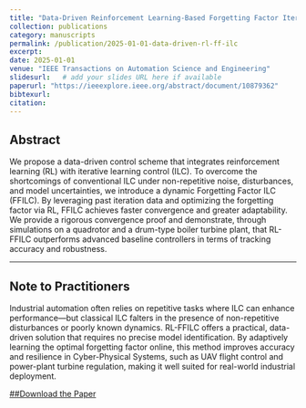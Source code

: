 ```yaml
---
title: "Data-Driven Reinforcement Learning-Based Forgetting Factor Iterative Learning Control"
collection: publications
category: manuscripts
permalink: /publication/2025-01-01-data-driven-rl-ff-ilc
excerpt: 
date: 2025-01-01
venue: "IEEE Transactions on Automation Science and Engineering"
slidesurl:   # add your slides URL here if available
paperurl: "https://ieeexplore.ieee.org/abstract/document/10879362"
bibtexurl: 
citation: 
---
```





## Abstract
We propose a data-driven control scheme that integrates reinforcement learning (RL) with iterative learning control (ILC). To overcome the shortcomings of conventional ILC under non-repetitive noise, disturbances, and model uncertainties, we introduce a dynamic Forgetting Factor ILC (FFILC). By leveraging past iteration data and optimizing the forgetting factor via RL, FFILC achieves faster convergence and greater adaptability. We provide a rigorous convergence proof and demonstrate, through simulations on a quadrotor and a drum-type boiler turbine plant, that RL-FFILC outperforms advanced baseline controllers in terms of tracking accuracy and robustness.

---

## Note to Practitioners

Industrial automation often relies on repetitive tasks where ILC can enhance performance—but classical ILC falters in the presence of non-repetitive disturbances or poorly known dynamics. RL-FFILC offers a practical, data-driven solution that requires no precise model identification. By adaptively learning the optimal forgetting factor online, this method improves accuracy and resilience in Cyber-Physical Systems, such as UAV flight control and power-plant turbine regulation, making it well suited for real-world industrial deployment.

[##Download the Paper](https://ieeexplore.ieee.org/abstract/document/10879362)
